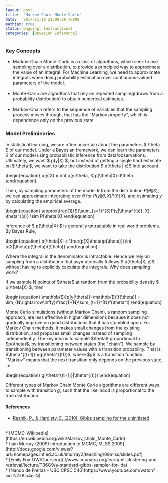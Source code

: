 ```yaml
---
layout: post
title:  "Markov Chain Monte-Carlo"
date:   2017-11-18 21:09:09 +0800
mathjax: true
status: Ongoing, Instructional
categories: [Bayesian Inference]
---
```

### Key Concepts
* Markov-Chain Monte-Carlo is a class of algorithms, which seek to use sampling over a distribution, to provide a principled way to approximate the value of an integral. For Machine Learning, we need to approximate integrals when doing probability estimation over continuous-valued parameters of the model.
<br><br>
* Monte-Carlo are algorithms that rely on repeated sampling(draws from a probability distribution) to obtain numerical estimates.
<br><br>
* Markov-Chain refers to the sequence of variables that the sampling process moves through, that has the "Markov property", which is dependence only on the previous state.

### Model Preliminaries

In statistical learning, we are often uncertain about the parameters $ \theta $ of our model. Under a Bayesian framework, we can learn the parameters $\theta$ of our model using probabilistic inference from data/observations.  Ultimately, we want \$ p(y\|X) \$, but instead of getting a single hard estimate on $ \theta $, we want to take the distribution \$ p(\theta \| x)\$ into account. 

\begin{equation}
p(y|X) = \int p(y\|\theta, X)p(\theta\|X) d\theta
\end{equation}

Then, by sampling parameters of the model $\theta$ from  the distribution $P(\theta\|X)$, we can approximate integrating over $\theta$ for $P(y\|\theta, X)P(\theta\|X)$, and estimating $y$ by calculating the empirical average.

\begin{equation}
\approx\frac{1}{S}\sum_{s=1}^{S}P(y\|\theta^{(s)}, X), \theta^{(s)} \sim P(\theta\|X)
\end{equation}

Inference of \$ p(\theta\|X) \$ is generally untractable in real world problems. By Bayes Rule,

\begin{equation}
p(\theta\|X) = \frac{p(X\|\theta)p(\theta)}{\int p(X\|\theta)p(\theta)d(\theta)}
\end{equation}

Where the integral in the denominator is intractable. Hence we rely on sampling from a distribution that asymptotically follows \$ p(\theta\|X, y)\$ without having to explicitly calculate the integrals. Why does sampling work? 

If we sample N points of \$\theta\$ at random from the probability density \$ p(\theta\|X) \$, then 

\begin{equation}
\mathbb{E}[p(y\|\theta)]=\mathbb{E}[f(\theta)] = \lim_{N\rightarrow\infty}\frac{1}{N}\sum_{t=1}^{N}f(\theta^t)
\end{equation}

Monte Carlo simulations (without Markov Chain), a random sampling approach, are less effective in higher dimensions because it does not gradually improve on good distributions that it has stumbled upon. For Markov Chain methods, it makes small changes from the existing distribution, and proposes small changes instead of sampling independently. The key idea is to sample \$\theta\$ proportional to \$p(\theta)\$, by transitioning between states (the "chain"). We sample by transitioning between parameter values with a transition probability. That is, \$\theta^{(t+1)}:=g(\theta^{(t)})\$, where \$g\$ is a transition function. "Markov" means that the next transition only depends on the previous state, i.e.

\begin{equation}
g(\theta^{(t+1)}\|\theta^{(t)})
\end{equation}

Different types of Markov Chain Monte Carlo algorithms are different ways to sample with transition $g$, such that the likelihood is proportional to the true distribution. 


#### References
* [Resnik, P., & Hardisty, E. (2010). Gibbs sampling for the uninitiated](https://www.cs.umd.edu/~hardisty/papers/gsfu.pdf)
<br>
* [MCMC-Wikipedia](https://en.wikipedia.org/wiki/Markov_chain_Monte_Carlo)
<br>
* (Iain Murray (2009) Introduction to MCMC, MLSS 2009](http://docs.google.com/viewer?url=homepages.inf.ed.ac.uk/imurray2/teaching/09mlss/slides.pdf)
<br>
* [Emily Fox-UW/Coursera](://www.coursera.org/learn/ml-clustering-and-retrieval/lecture/T36G9/a-standard-gibbs-sampler-for-lda)
<br>
* [Nando de Freitas - UBC CPSC 540](https://www.youtube.com/watch?v=TNZk8lo4e-Q)
